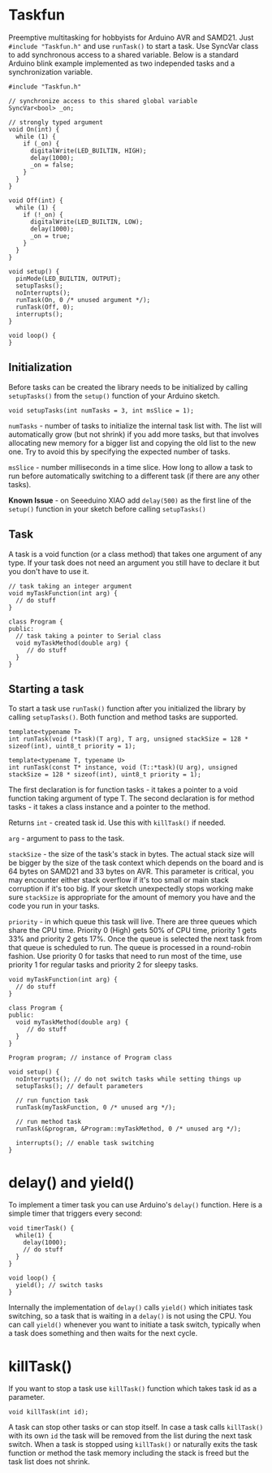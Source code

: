 # Taskfun

Preemptive multitasking for hobbyists for Arduino AVR and SAMD21. Just `#include "Taskfun.h"` and use `runTask()` to start a task. Use SyncVar class to add synchronous access to a shared variable. Below is a standard Arduino blink example implemented as two independed tasks and a synchronization variable.

```
#include "Taskfun.h"

// synchronize access to this shared global variable
SyncVar<bool> _on;

// strongly typed argument
void On(int) {
  while (1) {
    if (_on) {
      digitalWrite(LED_BUILTIN, HIGH);
      delay(1000);
      _on = false;
    }
  }
}

void Off(int) {
  while (1) {
    if (!_on) {
      digitalWrite(LED_BUILTIN, LOW);
      delay(1000);
      _on = true;
    }
  }
}

void setup() {
  pinMode(LED_BUILTIN, OUTPUT);
  setupTasks();
  noInterrupts();
  runTask(On, 0 /* unused argument */);
  runTask(Off, 0);
  interrupts();
}

void loop() {
}
```

## Initialization
Before tasks can be created the library needs to be initialized by calling `setupTasks()` from the `setup()` function of your Arduino sketch.

```
void setupTasks(int numTasks = 3, int msSlice = 1);
```
`numTasks` - number of tasks to initialize the internal task list with. The list will automatically grow (but not shrink) if you add more tasks, but that involves allocating new memory for a bigger list and copying the old list to the new one. Try to avoid this by specifying the expected number of tasks.

`msSlice` - number milliseconds in a time slice. How long to allow a task to run before automatically switching to a different task (if there are any other tasks).

**Known Issue** - on Seeeduino XIAO add `delay(500)` as the first line of the `setup()` function in your sketch before calling `setupTasks()`

## Task
A task is a void function (or a class method) that takes one argument of any type. If your task does not need an argument you still have to declare it but you don't have to use it.
```
// task taking an integer argument
void myTaskFunction(int arg) {
  // do stuff
}

class Program {
public:
  // task taking a pointer to Serial class
  void myTaskMethod(double arg) {
     // do stuff
  }
}
```

## Starting a task
To start a task use `runTask()` function after you initialized the library by calling `setupTasks()`. Both function and method tasks are supported.
```
template<typename T>
int runTask(void (*task)(T arg), T arg, unsigned stackSize = 128 * sizeof(int), uint8_t priority = 1);

template<typename T, typename U>
int runTask(const T* instance, void (T::*task)(U arg), unsigned stackSize = 128 * sizeof(int), uint8_t priority = 1);
```
The first declaration is for function tasks - it takes a pointer to a void function taking argument of type T. The second declaration is for method tasks - it takes a class instance and a pointer to the method.

Returns `int` - created task id. Use this with `killTask()` if needed.

`arg` - argument to pass to the task.

`stackSize` - the size of the task's stack in bytes. The actual stack size will be bigger by the size of the task context which depends on the board and is 64 bytes on SAMD21 and 33 bytes on AVR. This parameter is critical, you may encounter either stack overflow if it's too small or main stack corruption if it's too big. If your sketch unexpectedly stops working make sure `stackSize` is appropriate for the amount of memory you have and the code you run in your tasks.

`priority` - in which queue this task will live. There are three queues which share the CPU time. Priority 0 (High) gets 50% of CPU time, priority 1 gets 33% and priority 2 gets 17%. Once the queue is selected the next task from that queue is scheduled to run. The queue is processed in a round-robin fashion. Use priority 0 for tasks that need to run most of the time, use priority 1 for regular tasks and priority 2 for sleepy tasks.

```
void myTaskFunction(int arg) {
  // do stuff
}

class Program {
public:
  void myTaskMethod(double arg) {
     // do stuff
  }
}

Program program; // instance of Program class

void setup() {
  noInterrupts(); // do not switch tasks while setting things up
  setupTasks(); // default parameters
  
  // run function task
  runTask(myTaskFunction, 0 /* unused arg */);
  
  // run method task
  runTask(&program, &Program::myTaskMethod, 0 /* unused arg */);
  
  interrupts(); // enable task switching
}
```
# delay() and yield()
To implement a timer task you can use Arduino's `delay()` function. Here is a simple timer that triggers every second:
```
void timerTask() {
  while(1) {
    delay(1000);
    // do stuff
  }
}

void loop() {
  yield(); // switch tasks
}
```
Internally the implementation of `delay()` calls `yield()` which initiates task switching, so a task that is waiting in a `delay()` is not using the CPU. You can call `yield()` whenever you want to initiate a task switch, typically when a task does something and then waits for the next cycle.

# killTask()
If you want to stop a task use `killTask()` function which takes task id as a parameter.
```
void killTask(int id);
```
A task can stop other tasks or can stop itself. In case a task calls `killTask()` with its own `id` the task will be removed from the list during the next task switch. When a task is stopped using `killTask()` or naturally exits the task function or method the task memory including the stack is freed but the task list does not shrink.
